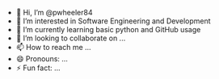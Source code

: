 - 👋 Hi, I’m @pwheeler84
- 👀 I’m interested in Software Engineering and Development
- 🌱 I’m currently learning basic python and GitHub usage
- 💞️ I’m looking to collaborate on ...
- 📫 How to reach me ...
- 😄 Pronouns: ...
- ⚡ Fun fact: ...

<!---
pwheeler84/pwheeler84 is a ✨ special ✨ repository because its `README.md` (this file) appears on your GitHub profile.
You can click the Preview link to take a look at your changes.
--->
